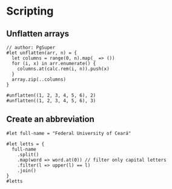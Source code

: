 # Scripting
## Unflatten arrays

```typ
// author: PgSuper
#let unflatten(arr, n) = {
  let columns = range(0, n).map(_ => ())
  for (i, x) in arr.enumerate() {
    columns.at(calc.rem(i, n)).push(x)
  }
  array.zip(..columns)
}

#unflatten((1, 2, 3, 4, 5, 6), 2)
#unflatten((1, 2, 3, 4, 5, 6), 3)
```

## Create an abbreviation
```typ
#let full-name = "Federal University of Ceará"

#let letts = {
  full-name
    .split()
    .map(word => word.at(0)) // filter only capital letters
    .filter(l => upper(l) == l)
    .join()
}
#letts
```
